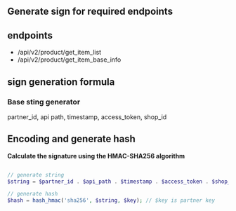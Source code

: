 ## Generate sign for required endpoints

## endpoints
 - /api/v2/product/get_item_list
 - /api/v2/product/get_item_base_info

 ## sign generation formula

### Base sting generator
partner_id, api path, timestamp, access_token, shop_id

## Encoding and generate hash

**Calculate the signature using the HMAC-SHA256 algorithm**

```php

// generate string
$string = $partner_id . $api_path . $timestamp . $access_token . $shop_id;

// generate hash
$hash = hash_hmac('sha256', $string, $key); // $key is partner key

```
